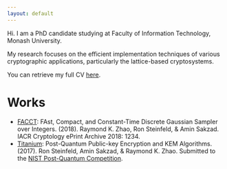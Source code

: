```yaml
---
layout: default
---
```


Hi. I am a PhD candidate studying at Faculty of Information Technology, Monash University. 

My research focuses on the efficient implementation techniques of various cryptographic applications, particularly the lattice-based cryptosystems. 

You can retrieve my full CV [here](cv.pdf).

# [](#header-1)Works

*	[FACCT](https://ia.cr/2018/1234): FAst, Compact, and Constant-Time Discrete Gaussian Sampler over Integers. (2018). Raymond K. Zhao, Ron Steinfeld, & Amin Sakzad. IACR Cryptology ePrint Archive 2018: 1234. 
*	[Titanium](http://users.monash.edu.au/~rste/Titanium.html): Post-Quantum Public-key Encryption and KEM Algorithms. (2017). Ron Steinfeld, Amin Sakzad, & Raymond K. Zhao. Submitted to the [NIST Post-Quantum Competition](https://csrc.nist.gov/Projects/Post-Quantum-Cryptography).

